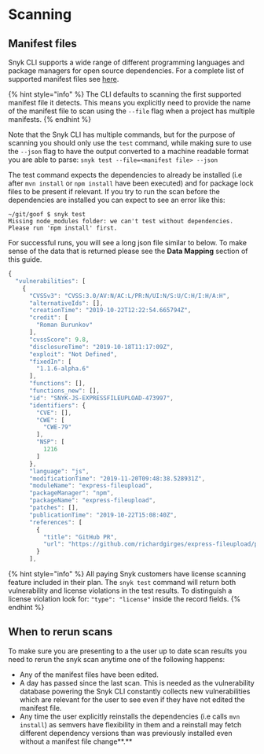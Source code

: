 # Scanning

## Manifest files <a id="6f65ebbb-6b2b-47aa-99b9-93cac28849a8"></a>

Snyk CLI supports a wide range of different programming languages and package managers for open source dependencies. For a complete list of supported manifest files see [here](https://support.snyk.io/hc/en-us/sections/360002088958-Language-package-manager-support).

{% hint style="info" %}
The CLI defaults to scanning the first supported manifest file it detects. This means you explicitly need to provide the name of the manifest file to scan using the `--file` flag when a project has multiple manifests.
{% endhint %}

Note that the Snyk CLI has multiple commands, but for the purpose of scanning you should only use the `test` command, while making sure to use the `--json` flag to have the output converted to a machine readable format you are able to parse: `snyk test --file=<manifest file> --json`

The test command expects the dependencies to already be installed \(i.e after `mvn install` or `npm install` have been executed\) and for package lock files to be present if relevant. If you try to run the scan before the dependencies are installed you can expect to see an error like this:

```text
~/git/goof $ snyk test
Missing node_modules folder: we can't test without dependencies.
Please run 'npm install' first.
```

For successful runs, you will see a long json file similar to below. To make sense of the data that is returned please see the **Data Mapping** section of this guide.

```javascript
{
  "vulnerabilities": [
    {
      "CVSSv3": "CVSS:3.0/AV:N/AC:L/PR:N/UI:N/S:U/C:H/I:H/A:H",
      "alternativeIds": [],
      "creationTime": "2019-10-22T12:22:54.665794Z",
      "credit": [
        "Roman Burunkov"
      ],
      "cvssScore": 9.8,
      "disclosureTime": "2019-10-18T11:17:09Z",
      "exploit": "Not Defined",
      "fixedIn": [
        "1.1.6-alpha.6"
      ],
      "functions": [],
      "functions_new": [],
      "id": "SNYK-JS-EXPRESSFILEUPLOAD-473997",
      "identifiers": {
        "CVE": [],
        "CWE": [
          "CWE-79"
        ],
        "NSP": [
          1216
        ]
      },
      "language": "js",
      "modificationTime": "2019-11-20T09:48:38.528931Z",
      "moduleName": "express-fileupload",
      "packageManager": "npm",
      "packageName": "express-fileupload",
      "patches": [],
      "publicationTime": "2019-10-22T15:08:40Z",
      "references": [
        {
          "title": "GitHub PR",
          "url": "https://github.com/richardgirges/express-fileupload/pull/171"
        }
      ],
```

{% hint style="info" %}
All paying Snyk customers have license scanning feature included in their plan. The `snyk test` command will return both vulnerability and license violations in the test results. To distinguish a license violation look for: `"type": "license"` inside the record fields.
{% endhint %}

## When to rerun scans <a id="607b2cd8-2fb5-49ee-8473-319a42b8c421"></a>

To make sure you are presenting to a the user up to date scan results you need to rerun the snyk scan anytime one of the following happens:

* Any of the manifest files have been edited.
* A day has passed since the last scan. This is needed as the vulnerability database powering the Snyk CLI constantly collects new vulnerabilities which are relevant for the user to see even if they have not edited the manifest file.
* Any time the user explicitly reinstalls the dependencies \(i.e calls `mvn install`\) as semvers have flexibility in them and a reinstall may fetch different dependency versions than was previously installed even without a manifest file change**.**

